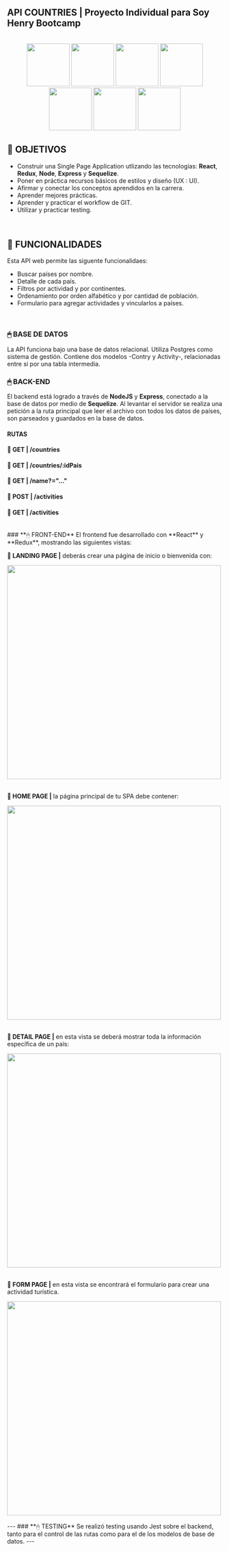 ## **API COUNTRIES** | Proyecto Individual para Soy Henry Bootcamp
<div style="text-align: center">
<br/>
<img src="https://github.com/cerramaximiliano/cr-pi-countries/assets/65555679/d09d1d18-ad88-427b-ab66-aafb380b7a3f" width="100">
<img src="https://github.com/cerramaximiliano/cr-pi-countries/assets/65555679/a5760768-974a-42d1-af94-60087001a3df" width="100">
<img src="https://github.com/cerramaximiliano/cr-pi-countries/assets/65555679/b05fe861-1dfd-4fa5-be04-845b252f7e8f" width="100">
<img src="https://github.com/cerramaximiliano/cr-pi-countries/assets/65555679/4acd46af-58a8-43b7-bf6b-f1f153c5bec2" width="100">
<img src="https://github.com/cerramaximiliano/cr-pi-countries/assets/65555679/4b007a4f-874f-414d-948f-87af4b8f0e5e" width="100">
<img src="https://github.com/cerramaximiliano/cr-pi-countries/assets/65555679/74f1d36e-eca7-4e03-9554-6f1543ef147d" width="100">
<img src="https://github.com/cerramaximiliano/cr-pi-countries/assets/65555679/570ebe91-ead6-4935-b46e-79e1462abb21" width="100">
</div>


## **📌 OBJETIVOS**
-  Construir una Single Page Application utlizando las tecnologías: **React**, **Redux**, **Node**, **Express** y **Sequelize**.
-  Poner en práctica recursos básicos de estilos y diseño (UX : UI).
-  Afirmar y conectar los conceptos aprendidos en la carrera.
-  Aprender mejores prácticas.
-  Aprender y practicar el workflow de GIT.
-  Utilizar y practicar testing.
<br />

## **📖 FUNCIONALIDADES**
Esta API web permite las siguente funcionalidaes:
-  Buscar países por nombre.
-  Detalle de cada país.
-  Filtros por actividad y por continentes.
-  Ordenamiento por orden alfabético y por cantidad de población.
-  Formulario para agregar actividades y vincularlos a países.
<br />


### **🖱 BASE DE DATOS**
La API funciona bajo una base de datos relacional. Utiliza Postgres como sistema de gestión.
Contiene dos modelos -Contry y Activity-, relacionadas entre sí por una tabla intermedia.

### **🖱 BACK-END**
El backend está logrado a través de **NodeJS** y **Express**, conectado a la base de datos por medio de **Sequelize**.
Al levantar el servidor se realiza una petición a la ruta principal que leer el archivo con todos los datos de países, son parseados y guardados en la base de datos.
#### **RUTAS**
#### **📍 GET | /countries**
#### **📍 GET | /countries/:idPais**
#### **📍 GET | /name?="..."**
#### **📍 POST | /activities**
#### **📍 GET | /activities**
<br />
### **🖱 FRONT-END**
El frontend fue desarrollado con **React** y **Redux**, mostrando las siguientes vistas:

**📍 LANDING PAGE |** deberás crear una página de inicio o bienvenida con:
<div>
<img src="https://github.com/cerramaximiliano/cr-pi-countries/assets/65555679/deafb2d3-0da2-47b3-8fc2-7770afc9ccd6" width="500">
</div>

<br />

**📍 HOME PAGE |** la página principal de tu SPA debe contener:
<div>
<img src="https://github.com/cerramaximiliano/cr-pi-countries/assets/65555679/f0ce98d4-c6b6-42a7-9c40-29c22662e99e" width="500">
</div>

<br />

**📍 DETAIL PAGE |** en esta vista se deberá mostrar toda la información específica de un país:
<div>
	<img src="https://github.com/cerramaximiliano/cr-pi-countries/assets/65555679/5b72dc2c-358a-4b39-8756-558fb1d823c3" width="500">
</div>
<br />

**📍 FORM PAGE |** en esta vista se encontrará el formulario para crear una actividad turística.
<div>
	<img src="https://github.com/cerramaximiliano/cr-pi-countries/assets/65555679/8d0c70df-c7fd-4904-b4d5-5c7802787af9" width="500">
</div>
<br />
---
### **🖱 TESTING**
Se realizó testing usando Jest sobre el backend, tanto para el control de las rutas como para el de los modelos de base de datos.
---

<br />
